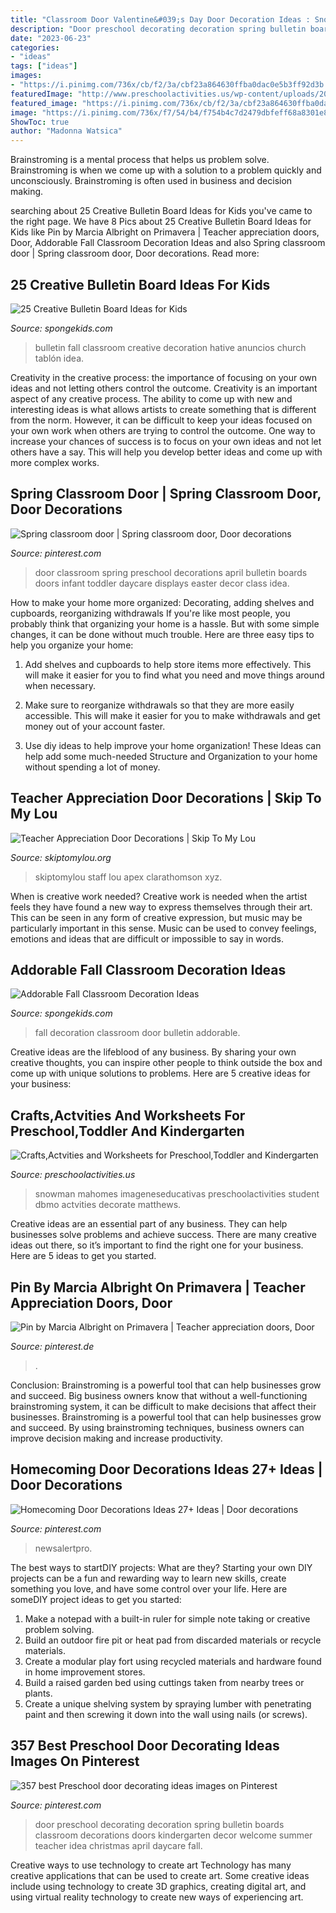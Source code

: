 ```yaml
---
title: "Classroom Door Valentine&#039;s Day Door Decoration Ideas : Snowman Mahomes Imageneseducativas Preschoolactivities Student Dbmo Actvities Decorate Matthews"
description: "Door preschool decorating decoration spring bulletin boards classroom decorations doors kindergarten decor welcome summer teacher idea christmas april daycare fall"
date: "2023-06-23"
categories:
- "ideas"
tags: ["ideas"]
images:
- "https://i.pinimg.com/736x/cb/f2/3a/cbf23a864630ffba0dac0e5b3ff92d3b.jpg"
featuredImage: "http://www.preschoolactivities.us/wp-content/uploads/2014/12/Decorated-classroom-door..jpg"
featured_image: "https://i.pinimg.com/736x/cb/f2/3a/cbf23a864630ffba0dac0e5b3ff92d3b.jpg"
image: "https://i.pinimg.com/736x/f7/54/b4/f754b4c7d2479dbfeff68a8301e87f45--door-decorating-decorating-ideas.jpg"
ShowToc: true
author: "Madonna Watsica"
---
```



Brainstroming is a mental process that helps us problem solve. Brainstroming is when we come up with a solution to a problem quickly and unconsciously. Brainstroming is often used in business and decision making.

	

		
searching about 25 Creative Bulletin Board Ideas for Kids you've came to the right page. We have 8 Pics about 25 Creative Bulletin Board Ideas for Kids like Pin by Marcia Albright on Primavera | Teacher appreciation doors, Door, Addorable Fall Classroom Decoration Ideas and also Spring classroom door | Spring classroom door, Door decorations. Read more:
		
    
## 25 Creative Bulletin Board Ideas For Kids

<img loading=lazy src="http://spongekids.com/wp-content/uploads/2014/06/bulletin-board-ideas/14-fall-bulletin-board.jpg" onerror="this.onerror=null;this.src='https://tse2.mm.bing.net/th?id=OIP.hZ_7lCc7t8hWd18lEIFdKgHaE_&amp;pid=15.1';" alt="25 Creative Bulletin Board Ideas for Kids">

_Source: spongekids.com_

>bulletin fall classroom creative decoration hative anuncios church tablón idea. 

	

Creativity in the creative process: the importance of focusing on your own ideas and not letting others control the outcome.
Creativity is an important aspect of any creative process. The ability to come up with new and interesting ideas is what allows artists to create something that is different from the norm. However, it can be difficult to keep your ideas focused on your own work when others are trying to control the outcome. One way to increase your chances of success is to focus on your own ideas and not let others have a say. This will help you develop better ideas and come up with more complex works.

    
## Spring Classroom Door | Spring Classroom Door, Door Decorations

<img loading=lazy src="https://i.pinimg.com/736x/a0/40/0d/a0400dbd42a978b0b2f6da495777b829--april-door-decorations-classroom-spring-classroom-door-decorations.jpg" onerror="this.onerror=null;this.src='https://tse4.mm.bing.net/th?id=OIP.gOKDtFuKA0sUQ-tvaBuoFQHaJ3&amp;pid=15.1';" alt="Spring classroom door | Spring classroom door, Door decorations">

_Source: pinterest.com_

>door classroom spring preschool decorations april bulletin boards doors infant toddler daycare displays easter decor class idea. 

	

How to make your home more organized: Decorating, adding shelves and cupboards, reorganizing withdrawals
If you're like most people, you probably think that organizing your home is a hassle. But with some simple changes, it can be done without much trouble. Here are three easy tips to help you organize your home: 
1) Add shelves and cupboards to help store items more effectively. This will make it easier for you to find what you need and move things around when necessary.

2) Make sure to reorganize withdrawals so that they are more easily accessible. This will make it easier for you to make withdrawals and get money out of your account faster.

3) Use diy ideas to help improve your home organization! These Ideas can help add some much-needed Structure and Organization to your home without spending a lot of money.

    
## Teacher Appreciation Door Decorations | Skip To My Lou

<img loading=lazy src="https://www.skiptomylou.org/wp-content/uploads/2009/04/teacherappreciationdoor6-1.jpg" onerror="this.onerror=null;this.src='https://tse2.mm.bing.net/th?id=OIP.mWQPh92M7gF80-2OKlVBUwAAAA&amp;pid=15.1';" alt="Teacher Appreciation Door Decorations | Skip To My Lou">

_Source: skiptomylou.org_

>skiptomylou staff lou apex clarathomson xyz. 

	

When is creative work needed?
Creative work is needed when the artist feels they have found a new way to express themselves through their art. This can be seen in any form of creative expression, but music may be particularly important in this sense. Music can be used to convey feelings, emotions and ideas that are difficult or impossible to say in words.

    
## Addorable Fall Classroom Decoration Ideas

<img loading=lazy src="https://spongekids.com/wp-content/uploads/2016/11/fall-bulletin-board/14-fall-bulletin-board-ideas.jpg" onerror="this.onerror=null;this.src='https://tse1.mm.bing.net/th?id=OIP.hhW53hH4TMljtD6oieWQwgHaNF&amp;pid=15.1';" alt="Addorable Fall Classroom Decoration Ideas">

_Source: spongekids.com_

>fall decoration classroom door bulletin addorable. 

	

Creative ideas are the lifeblood of any business. By sharing your own creative thoughts, you can inspire other people to think outside the box and come up with unique solutions to problems. Here are 5 creative ideas for your business: 

    
## Crafts,Actvities And Worksheets For Preschool,Toddler And Kindergarten

<img loading=lazy src="http://www.preschoolactivities.us/wp-content/uploads/2014/12/Decorated-classroom-door..jpg" onerror="this.onerror=null;this.src='https://tse4.mm.bing.net/th?id=OIP.L5sbXkEUXZlRYjEDaJLOBwHaPC&amp;pid=15.1';" alt="Crafts,Actvities and Worksheets for Preschool,Toddler and Kindergarten">

_Source: preschoolactivities.us_

>snowman mahomes imageneseducativas preschoolactivities student dbmo actvities decorate matthews. 

	

Creative ideas are an essential part of any business. They can help businesses solve problems and achieve success. There are many creative ideas out there, so it’s important to find the right one for your business. Here are 5 ideas to get you started.

    
## Pin By Marcia Albright On Primavera | Teacher Appreciation Doors, Door

<img loading=lazy src="https://i.pinimg.com/originals/6e/97/ca/6e97ca7cc121200d31c325b095ba8a9c.jpg" onerror="this.onerror=null;this.src='https://tse2.mm.bing.net/th?id=OIP.ilyhiX8kv3nciGJXKwOfZwHaKy&amp;pid=15.1';" alt="Pin by Marcia Albright on Primavera | Teacher appreciation doors, Door">

_Source: pinterest.de_

>. 

	

Conclusion: Brainstroming is a powerful tool that can help businesses grow and succeed.
Big business owners know that without a well-functioning brainstroming system, it can be difficult to make decisions that affect their businesses. Brainstroming is a powerful tool that can help businesses grow and succeed. By using brainstroming techniques, business owners can improve decision making and increase productivity.

    
## Homecoming Door Decorations Ideas 27+ Ideas | Door Decorations

<img loading=lazy src="https://i.pinimg.com/736x/cb/f2/3a/cbf23a864630ffba0dac0e5b3ff92d3b.jpg" onerror="this.onerror=null;this.src='https://tse1.mm.bing.net/th?id=OIP.2YCrkkuYsrPG8o59hmAcYAAAAA&amp;pid=15.1';" alt="Homecoming Door Decorations Ideas 27+ Ideas | Door decorations">

_Source: pinterest.com_

>newsalertpro. 

	

The best ways to startDIY projects: What are they?
Starting your own DIY projects can be a fun and rewarding way to learn new skills, create something you love, and have some control over your life. Here are someDIY project ideas to get you started: 
1. Make a notepad with a built-in ruler for simple note taking or creative problem solving.
2. Build an outdoor fire pit or heat pad from discarded materials or recycle materials. 
3. Create a modular play fort using recycled materials and hardware found in home improvement stores. 
4. Build a raised garden bed using cuttings taken from nearby trees or plants. 
5. Create a unique shelving system by spraying lumber with penetrating paint and then screwing it down into the wall using nails (or screws).

    
## 357 Best Preschool Door Decorating Ideas Images On Pinterest

<img loading=lazy src="https://i.pinimg.com/736x/f7/54/b4/f754b4c7d2479dbfeff68a8301e87f45--door-decorating-decorating-ideas.jpg" onerror="this.onerror=null;this.src='https://tse4.mm.bing.net/th?id=OIP.JKxurT7cjufc5JnC3-BRSQHaNK&amp;pid=15.1';" alt="357 best Preschool door decorating ideas images on Pinterest">

_Source: pinterest.com_

>door preschool decorating decoration spring bulletin boards classroom decorations doors kindergarten decor welcome summer teacher idea christmas april daycare fall. 

	

Creative ways to use technology to create art
Technology has many creative applications that can be used to create art. Some creative ideas include using technology to create 3D graphics, creating digital art, and using virtual reality technology to create new ways of experiencing art.

